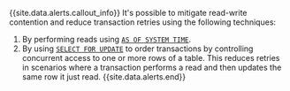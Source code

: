 {{site.data.alerts.callout_info}}
It's possible to mitigate read-write contention and reduce transaction retries using the following techniques:  
1. By performing reads using [`AS OF SYSTEM TIME`](performance-best-practices-overview.html#use-as-of-system-time-to-decrease-conflicts-with-long-running-queries).  
2. By using [`SELECT FOR UPDATE`](select-for-update.html) to order transactions by controlling concurrent access to one or more rows of a table.  This reduces retries in scenarios where a transaction performs a read and then updates the same row it just read.
{{site.data.alerts.end}}
